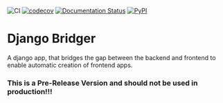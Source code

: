 ![CI](https://github.com/intellineers/django-bridger/workflows/CI/badge.svg)
[![codecov](https://codecov.io/gh/intellineers/django-bridger/branch/master/graph/badge.svg)](https://codecov.io/gh/intellineers/django-bridger)
[![Documentation Status](https://readthedocs.org/projects/django-bridger/badge/?version=latest)](https://django-bridger.readthedocs.io/en/latest/?badge=latest)
[![PyPI](https://img.shields.io/pypi/v/django-bridger?color=%23386fa4)](https://pypi.org/project/django-bridger/)


# Django Bridger
A django app, that bridges the gap between the backend and frontend to enable automatic creation of frontend apps.

### This is a Pre-Release Version and should not be used in production!!!
